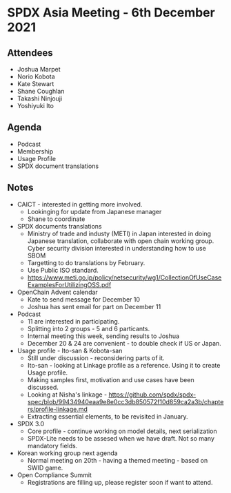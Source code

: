 # SPDX Asia Meeting - 6th December 2021

## Attendees
* Joshua Marpet
* Norio Kobota
* Kate Stewart
* Shane Coughlan
* Takashi Ninjouji
* Yoshiyuki Ito

## Agenda
* Podcast
* Membership
* Usage Profile
* SPDX document translations


## Notes
* CAICT - interested in getting more involved.
    * Lookinging for update from Japanese manager
    * Shane to coordinate
* SPDX documents translations
   * Ministry of trade and industy (METI) in Japan interested in doing Japanese translation, collaborate with open chain working group.  Cyber security division interested in understanding how to use SBOM
   * Targetting to do translations by February.
   * Use Public ISO standard.
   * https://www.meti.go.jp/policy/netsecurity/wg1/CollectionOfUseCaseExamplesForUtilizingOSS.pdf
* OpenChain Advent calendar
    * Kate to send message for December 10
    * Joshua has sent email for part on December 11
* Podcast
    * 11 are interested in participating.
    * Splitting into 2 groups - 5 and 6 particants.
    * Internal meeting this week,  sending results to Joshua
    * December 20 & 24 are convenient - to double check if US or Japan.
* Usage profile - Ito-san & Kobota-san
    * Still under discussion  - reconsidering parts of it.
    * Ito-san - looking at Linkage profile as a reference.   Using it to create Usage profile.
    * Making samples first,  motivation and use cases have been discussed.
    * Looking at Nisha's linkage - https://github.com/spdx/spdx-spec/blob/99434940eaa9e8e0cc3db850572f10d859ca2a3b/chapters/profile-linkage.md
    * Extracting essential elements,  to be revisited in January.
* SPDX 3.0
    * Core profile - continue working on model details,  next serialization
    * SPDX-Lite needs to be assesed when we have draft.  Not so many mandatory fields.
* Korean working group next agenda
   * Normal meeting on 20th - having a themed meeting - based on SWID game.
* Open Compliance Summit
   * Registrations are filling up,  please register soon if want to attend.
